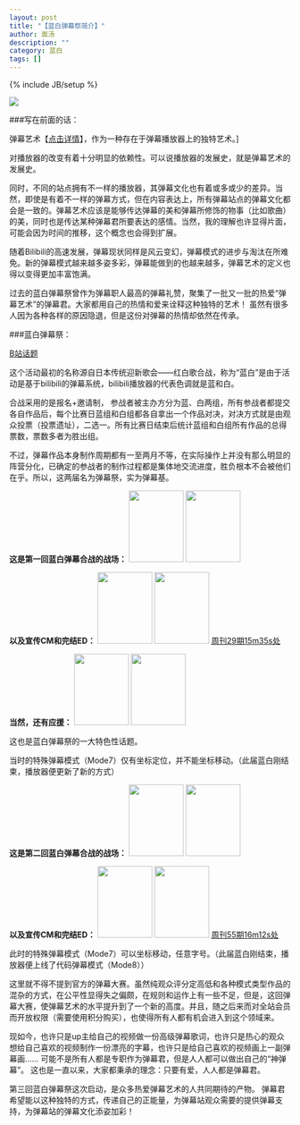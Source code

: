 ```yaml
---
layout: post
title: "【蓝白弹幕祭简介】"
author: 面汤
description: ""
category: 蓝白
tags: []
---
```

{% include JB/setup %}

<a href="http://www.bilibili.com/video/av734560/" target="_blank"><img src="http://i0.hdslb.com/u_f/867a743e12047d9a68b312090ccda0ba.jpg"></a>

###写在前面的话：

弹幕艺术【[点击详情](http://www.bilibili.com/sp/%E5%BC%B9%E5%B9%95%E8%89%BA%E6%9C%AF)】，作为一种存在于弹幕播放器上的独特艺术。]

对播放器的改变有着十分明显的依赖性。可以说播放器的发展史，就是弹幕艺术的发展史。

同时，不同的站点拥有不一样的播放器，其弹幕文化也有着或多或少的差异。当然，即使是有着不一样的弹幕方式，但在内容表达上，所有弹幕站点的弹幕文化都会是一致的。弹幕艺术应该是能够传达弹幕的美和弹幕所修饰的物事（比如歌曲）的美，同时也是传达某种弹幕君所要表达的感情。当然，我的理解也许显得片面，可能会因为时间的推移，这个概念也会得到扩展。
 
随着Bilibili的高速发展，弹幕现状同样是风云变幻，弹幕模式的进步与淘汰在所难免。新的弹幕模式越来越多姿多彩，弹幕能做到的也越来越多，弹幕艺术的定义也得以变得更加丰富饱满。
 
过去的蓝白弹幕祭曾作为弹幕职人最高的弹幕礼赞，聚集了一批又一批的热爱“弹幕艺术”的弹幕君。大家都用自己的热情和爱来诠释这种独特的艺术！
虽然有很多人因为各种各样的原因隐退，但是这份对弹幕的热情却依然在传承。

<!-- break -->

###蓝白弹幕祭：

<a href="http://www.bilibili.com/topic/153.html" target="_blank">B站话题</a>

这个活动最初的名称源自日本传统迎新歌会——红白歌合战，称为“蓝白”是由于活动是基于bilibili的弹幕系统，bilibili播放器的代表色调就是蓝和白。

合战采用的是报名+邀请制， 参战者被主办方分为蓝、白两组，所有参战者都提交各自作品后，每个比赛日蓝组和白组都各自拿出一个作品对决，对决方式就是由观众投票（投票遗址），二选一。所有比赛日结束后统计蓝组和白组所有作品的总得票数，票数多者为胜出组。

不过，弹幕作品本身制作周期都有一至两月不等，在实际操作上并没有那么明显的阵营分化，已确定的参战者的制作过程都是集体地交流进度，胜负根本不会被他们在乎。所以，这两届名为弹幕祭，实为弹幕基。

**这是第一回蓝白弹幕合战的战场：**
<a href="http://www.bilibili.com/video/av52096/" target="_blank"><img width="98" height="128" src="http://i0.hdslb.com/userup/65413/129AD028-2C6.jpg"></a>
<a href="http://www.bilibili.com/video/av52094/" target="_blank"><img width="98" height="128" src="http://i1.hdslb.com/userup/65413/129AD252-5I0.jpg"></a>

**以及宣传CM和完结ED：**
<a href="http://www.bilibili.com/video/av50520/" target="_blank"><img width="98" height="128" src="http://i1.hdslb.com/user/167/16765/13107639566914c29b299c84b7.jpg"></a>
<a href="http://www.bilibili.com/video/av55168/" target="_blank"><img width="98" height="128" src="http://i0.hdslb.com/userup/2648/12951R325-9339.jpg"></a>
<a href="http://www.bilibili.com/video/av48682/" target="_blank">周刊29期15m35s处</a>

**当然，还有应援：**
<a href="http://www.bilibili.com/video/av51969/" target="_blank"><img width="98" height="128" src="http://i1.hdslb.com/userup/43861/1295I1Z9-24D.jpg"></a>
<a href="http://www.bilibili.com/video/av54600/" target="_blank"><img width="98" height="128" src="http://i0.hdslb.com/userup/12477/1296433295-9354.jpg"></a>

这也是蓝白弹幕祭的一大特色性话题。

当时的特殊弹幕模式（Mode7）仅有坐标定位，并不能坐标移动。（此届蓝白刚结束，播放器便更新了新的方式）

**这是第二回蓝白弹幕合战的战场：**
<a href="http://www.bilibili.com/video/av122646/" target="_blank"><img width="98" height="128" src="http://i0.hdslb.com/userup/65413/129AD028-2C6.jpg"></a>
<a href="http://www.bilibili.com/video/av122647/" target="_blank"><img width="98" height="128" src="http://i1.hdslb.com/userup/65413/129AD252-5I0.jpg"></a>

**以及宣传CM和完结ED：**
<a href="http://www.bilibili.com/video/av115906/" target="_blank"><img width="98" height="128" src="http://i1.hdslb.com/user/167/16765/13107639566914c29b299c84b7.jpg"></a>
<a href="http://www.bilibili.com/video/av129197/" target="_blank"><img width="98" height="128" src="http://i1.hdslb.com/user/167/16765/13107639566914c29b299c84b7.jpg"></a>
<a href="http://www.bilibili.com/video/av113916/" target="_blank">周刊55期16m12s处</a>

此时的特殊弹幕模式（Mode7）可以坐标移动，任意字号。（此届蓝白刚结束，播放器便上线了代码弹幕模式（Mode8））

这里就不得不提到官方的弹幕大赛。虽然纯观众评分定高低和各种模式类型作品的混杂的方式，在公平性显得失之偏颇，在规则和运作上有一些不足，但是，这回弹幕大赛，使弹幕艺术的水平提升到了一个新的高度。并且，随之后来而对全站会员而开放权限（需要使用积分购买），也使得所有人都有机会进入到这个领域来。
 
现如今，也许只是up主给自己的视频做一份高级弹幕歌词，也许只是热心的观众想给自己喜欢的视频制作一份漂亮的字幕，也许只是给自己喜欢的视频画上一副弹幕画……
可能不是所有人都是专职作为弹幕君，但是人人都可以做出自己的“神弹幕”。
这也是一直以来，大家都秉承的理念：只要有爱，人人都是弹幕君。
 
第三回蓝白弹幕祭这次启动，是众多热爱弹幕艺术的人共同期待的产物。
弹幕君希望能以这种独特的方式，传递自己的正能量，为弹幕站观众需要的提供弹幕支持，为弹幕站的弹幕文化添姿加彩！